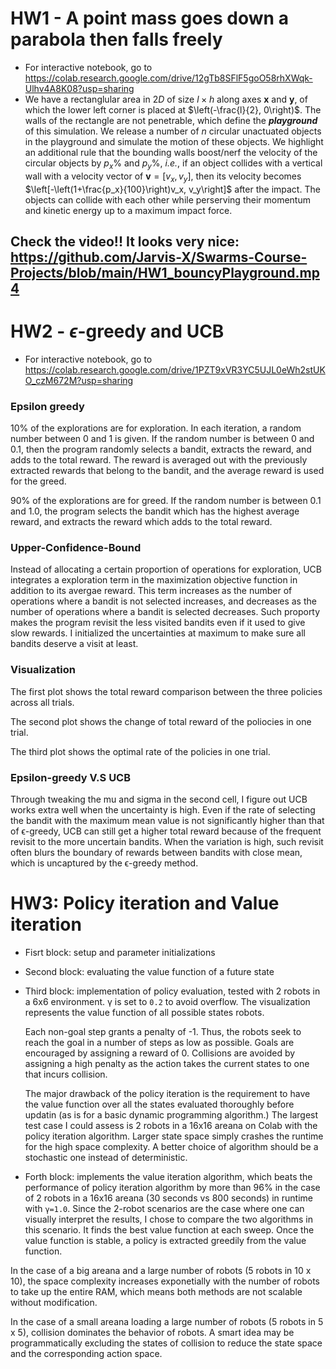 # HW1 - A point mass goes down a parabola then falls freely
- For interactive notebook, go to https://colab.research.google.com/drive/12gTb8SFlF5goO58rhXWqk-Ulhv4A8K08?usp=sharing
- We have a rectanglular area in $2D$ of size $l\times h$ along axes $\boldsymbol{x}$ and $\boldsymbol{y}$, of which the lower left corner is placed at $\left(-\frac{l}{2}, 0\right)$. The walls of the rectangle are not penetrable, which define the ***playground*** of this simulation. 
We release a number of $n$ circular unactuated objects in the playground and simulate the motion of these objects. We highlight an additional rule that the bounding walls boost/nerf the velocity of the circular objects by $p_x\% \text{ and } p_y\%$, *i.e.*, if an object collides with a vertical wall with a velocity vector of $\boldsymbol{v} = \left[v_x, v_y\right]$, then its velocity becomes $\left[-\left(1+\frac{p_x}{100}\right)v_x, v_y\right]$ after the impact. The objects can collide with each other while perserving their momentum and kinetic energy up to a maximum impact force.
## Check the video!! It looks very nice: https://github.com/Jarvis-X/Swarms-Course-Projects/blob/main/HW1_bouncyPlayground.mp4

# HW2 - $\epsilon$-greedy and UCB
* For interactive notebook, go to https://colab.research.google.com/drive/1PZT9xVR3YC5UJL0eWh2stUKO_czM672M?usp=sharing
### Epsilon greedy

10% of the explorations are for exploration. In each iteration, a random number between 0 and 1 is given. If the random number is between 0 and 0.1, then the program randomly selects a bandit, extracts the reward, and adds to the total reward. The reward is averaged out with the previously extracted rewards that belong to the bandit, and the average reward is used for the greed.

90% of the explorations are for greed. If the random number is between 0.1 and 1.0, the program selects the bandit which has the highest average reward, and extracts the reward which adds to the total reward.

### Upper-Confidence-Bound

Instead of allocating a certain proportion of operations for exploration, UCB integrates a exploration term in the maximization objective function in addition to its avergae reward. This term increases as the number of operations where a bandit is not selected increases, and decreases as the number of operations where a bandit is selected decreases. Such proporty makes the program revisit the less visited bandits even if it used to give slow rewards. I initialized the uncertainties at maximum to make sure all bandits deserve a visit at least.

### Visualization

The first plot shows the total reward comparison between the three policies across all trials.

The second plot shows the change of total reward of the poliocies in one trial.

The third plot shows the optimal rate of the policies in one trial.

### Epsilon-greedy V.S UCB

Through tweaking the mu and sigma in the second cell, I figure out UCB works extra well when the uncertainty is high. Even if the rate of selecting the bandit with the maximum mean value is not significantly higher than that of ϵ-greedy, UCB can still get a higher total reward because of the frequent revisit to the more uncertain bandits. When the variation is high, such revisit often blurs the boundary of rewards between bandits with close mean, which is uncaptured by the ϵ-greedy method.


# HW3: Policy iteration and Value iteration

* Fisrt block: setup and parameter initializations

* Second block: evaluating the value function of a future state

* Third block: implementation of policy evaluation, tested with 2 robots in a 6x6 environment. γ is set to `0.2` to avoid overflow. The visualization represents the value function of all possible states robots.

  Each non-goal step grants a penalty of -1. Thus, the robots seek to reach the goal in a number of steps as low as possible. Goals are encouraged by assigning a reward of 0. Collisions are avoided by assigning a high penalty as the action takes the current states to one that incurs collision. 

  The major drawback of the policy iteration is the requirement to have the value function over all the states evaluated thoroughly before updatin (as is for a basic dynamic programming algorithm.) The largest test case I could assess is 2 robots in a 16x16 areana on Colab with the policy iteration algorithm. Larger state space simply crashes the runtime for the high space complexity. A better choice of algorithm should be a stochastic one instead of deterministic.

* Forth block: implements the value iteration algorithm, which beats the performance of policy iteration algorithm by more than 96% in the case of 2 robots in a 16x16 areana (30 seconds vs 800 seconds) in runtime with `γ=1.0`. Since the 2-robot scenarios are the case where one can visually interpret the results, I chose to compare the two algorithms in this scenario. It finds the best value function at each sweep. Once the value function is stable, a policy is extracted greedily from the value function.

In the case of a big areana and a large number of robots (5 robots in 10 x 10), the space complexity increases exponetially with the number of robots to take up the entire RAM, which means both methods are not scalable without modification.

In the case of a small areana loading a large number of robots (5 robots in 5 x 5), collision dominates the behavior of robots. A smart idea may be programmatically excluding the states of collision to reduce the state space and the corresponding action space.
